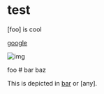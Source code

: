 # test

[foo] is cool

[google](http://google.com)

![img](https://pbs.twimg.com/profile_images/927446347879292930/Fi0D7FGJ_400x400.jpg)

foo # bar baz

This is depicted in [bar] or [any].

[bar]: http://example.com
